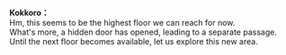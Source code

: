 # 

  
**Kokkoro：**  
Hm, this seems to be the highest floor we can reach for now.  
What's more, a hidden door has opened, leading to a separate passage.  
Until the next floor becomes available, let us explore this new area.  
